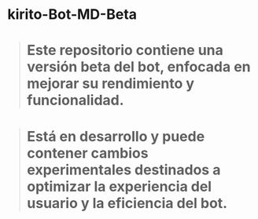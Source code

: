 # kirito-Bot-MD-Beta

> # Este repositorio contiene una versión beta del bot, enfocada en mejorar su rendimiento y funcionalidad.

> # Está en desarrollo y puede contener cambios experimentales destinados a optimizar la experiencia del usuario y la eficiencia del bot.